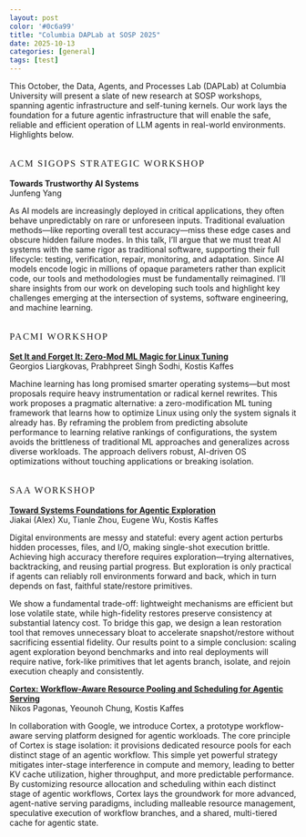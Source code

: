 ```yaml
---
layout: post
color: '#0c6a99'
title: "Columbia DAPLab at SOSP 2025"
date: 2025-10-13
categories: [general]
tags: [test]
---
```


<style>
  h3 {
    margin-top: 2em;
    font-family: "Raleway";
    font-weight: 400;
    text-transform: uppercase;
    letter-spacing: 2px;
}
</style>


This October, the Data, Agents, and Processes Lab (DAPLab) at Columbia University will present a slate of new research at SOSP workshops, spanning agentic infrastructure and self-tuning kernels. Our work lays the foundation for a future agentic infrastructure that will enable the safe, reliable and efficient operation of LLM agents in real-world environments. Highlights below.


### ACM SIGOPS Strategic Workshop

**Towards Trustworthy AI Systems**  
Junfeng Yang

As AI models are increasingly deployed in critical applications, they often behave unpredictably on rare or unforeseen inputs. Traditional evaluation methods—like reporting overall test accuracy—miss these edge cases and obscure hidden failure modes. In this talk, I’ll argue that we must treat AI systems with the same rigor as traditional software, supporting their full lifecycle: testing, verification, repair, monitoring, and adaptation. Since AI models encode logic in millions of opaque parameters rather than explicit code, our tools and methodologies must be fundamentally reimagined. I’ll share insights from our work on developing such tools and highlight key challenges emerging at the intersection of systems, software engineering, and machine learning.

### PACMI Workshop

**[Set It and Forget It: Zero-Mod ML Magic for Linux Tuning](https://liargkovas.com/assets/pdf/Liargkovas_PACMI_25.pdf)**   
Georgios Liargkovas, Prabhpreet Singh Sodhi, Kostis Kaffes

Machine learning has long promised smarter operating systems—but most proposals require heavy instrumentation or radical kernel rewrites. This work proposes a pragmatic alternative: a zero-modification ML tuning framework that learns how to optimize Linux using only the system signals it already has. By reframing the problem from predicting absolute performance to learning relative rankings of configurations, the system avoids the brittleness of traditional ML approaches and generalizes across diverse workloads. The approach delivers robust, AI-driven OS optimizations without touching applications or breaking isolation.


### SAA Workshop

**[Toward Systems Foundations for Agentic Exploration](https://arxiv.org/abs/2510.05556)**  
Jiakai (Alex) Xu, Tianle Zhou, Eugene Wu, Kostis Kaffes


Digital environments are messy and stateful: every agent action perturbs hidden processes, files, and I/O, making single-shot execution brittle. Achieving high accuracy therefore requires exploration—trying alternatives, backtracking, and reusing partial progress. But exploration is only practical if agents can reliably roll environments forward and back, which in turn depends on fast, faithful state/restore primitives.

We show a fundamental trade-off: lightweight mechanisms are efficient but lose volatile state, while high-fidelity restores preserve consistency at substantial latency cost. To bridge this gap, we design a lean restoration tool that removes unnecessary bloat to accelerate snapshot/restore without sacrificing essential fidelity. Our results point to a simple conclusion: scaling agent exploration beyond benchmarks and into real deployments will require native, fork-like primitives that let agents branch, isolate, and rejoin execution cheaply and consistently.


**[Cortex: Workflow-Aware Resource Pooling and Scheduling for Agentic Serving](https://saa2025.github.io/papers/saa25-final5.pdf)**   
Nikos Pagonas, Yeounoh Chung, Kostis Kaffes 

In collaboration with Google, we introduce Cortex, a prototype workflow-aware serving platform designed for agentic workloads. The core principle of Cortex is stage isolation: it provisions dedicated resource pools for each distinct stage of an agentic workflow.
This simple yet powerful strategy mitigates inter-stage interference in compute and memory, leading to better KV cache utilization, higher throughput, and more predictable performance. By customizing resource allocation and scheduling within each distinct stage of agentic workflows, Cortex lays the groundwork for more advanced, agent-native serving paradigms, including malleable resource management, speculative execution of workflow branches, and a shared, multi-tiered cache for agentic state.

